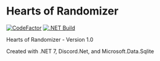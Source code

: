 # Hearts of Randomizer

[![CodeFactor](https://www.codefactor.io/repository/github/the-mighty-mo/hoi4bot/badge)](https://www.codefactor.io/repository/github/the-mighty-mo/hoi4bot)
[![.NET Build](https://github.com/the-mighty-mo/HOI4Bot/actions/workflows/dotnet.yml/badge.svg)](https://github.com/the-mighty-mo/HOI4Bot/actions/workflows/dotnet.yml)

Hearts of Randomizer - Version 1.0

Created with .NET 7, Discord.Net, and Microsoft.Data.Sqlite
